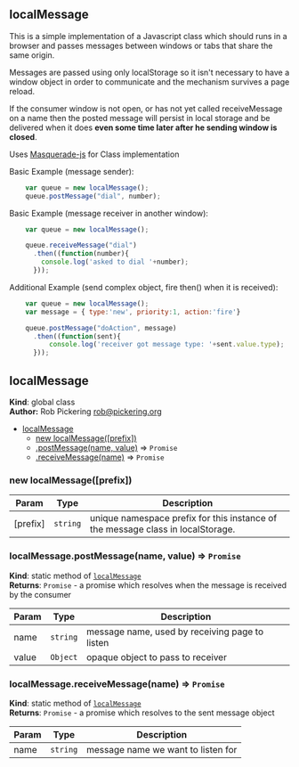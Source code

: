 ## localMessage

This is a simple implementation of a Javascript class which should runs in a browser and
passes messages between windows or tabs that share the same origin.

Messages are passed using only localStorage so it isn't necessary to have a
window object in order to communicate and the mechanism survives a page reload.

If the consumer window is not open, or has not yet called receiveMessage on a name
then the posted message will persist in local storage and be delivered when
it does **even some time later after he sending window is closed**.

Uses [Masquerade-js](https://github.com/ipcortex/Masquerade-JS) for Class implementation

Basic Example (message sender):
```javascript
    var queue = new localMessage();
    queue.postMessage("dial", number);
```

Basic Example (message receiver in another window):
```javascript
    var queue = new localMessage();

    queue.receiveMessage("dial")
      .then((function(number){
        console.log('asked to dial '+number);
      }));
```

Additional Example (send complex object, fire then() when it is received):
```javascript
    var queue = new localMessage();
    var message = { type:'new', priority:1, action:'fire'}

    queue.postMessage("doAction", message)
      .then((function(sent){
          console.log('receiver got message type: '+sent.value.type);
      }));
```
<a name="localMessage"></a>
## localMessage
**Kind**: global class  
**Author:** Rob Pickering rob@pickering.org  

* [localMessage](#localMessage)
    * [new localMessage([prefix])](#new_localMessage_new)
    * [.postMessage(name, value)](#localMessage.postMessage) ⇒ <code>Promise</code>
    * [.receiveMessage(name)](#localMessage.receiveMessage) ⇒ <code>Promise</code>

<a name="new_localMessage_new"></a>
### new localMessage([prefix])

| Param | Type | Description |
| --- | --- | --- |
| [prefix] | <code>string</code> | unique namespace prefix for this  instance of the message class in localStorage. |

<a name="localMessage.postMessage"></a>
### localMessage.postMessage(name, value) ⇒ <code>Promise</code>
**Kind**: static method of <code>[localMessage](#localMessage)</code>  
**Returns**: <code>Promise</code> - a promise which resolves when the message is
  received by the consumer  

| Param | Type | Description |
| --- | --- | --- |
| name | <code>string</code> | message name, used by receiving page to listen |
| value | <code>Object</code> | opaque object to pass to receiver |

<a name="localMessage.receiveMessage"></a>
### localMessage.receiveMessage(name) ⇒ <code>Promise</code>
**Kind**: static method of <code>[localMessage](#localMessage)</code>  
**Returns**: <code>Promise</code> - a promise which resolves to the sent message object  

| Param | Type | Description |
| --- | --- | --- |
| name | <code>string</code> | message name we want to listen for |

